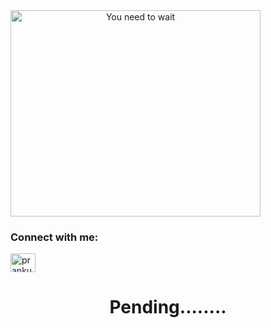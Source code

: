 
  
  





  
  



  
  
  


<div  align="center"  >

<div  style="display: flex;">

<img height="330" width="400"  src="https://drive.google.com/uc?export=view&id=1w-NeR9nbGDVZe-zeGqNgPatq243D87rq"  alt="You need to wait"  />



</div>

</div>






  
  
  

<h3  align="left">Connect with me:</h3>

<p  align="left">

<a  href="https://www.instagram.com/thedragonsword/"  target="blank"><img  align="center"  src="https://raw.githubusercontent.com/rahuldkjain/github-profile-readme-generator/master/src/images/icons/Social/instagram.svg"  alt="prankush1999"  height="30"  width="40"  /></a>






<center><h1>Pending........</h1></center>
</body>
